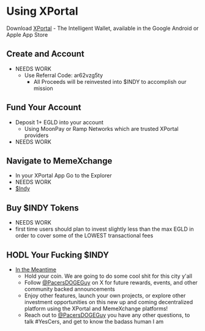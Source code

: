 # Using XPortal
Download [XPortal](http://xportal.com/) - The Intelligent Wallet, available in the Google Android or Apple App Store
## Create and Account 
- NEEDS WORK
	- Use Referral Code: ar62vzg5ty
		- All Proceeds will be reinvested into $INDY to accomplish our mission
## Fund Your Account
- Deposit 1+ EGLD into your account 
	- Using MoonPay or Ramp Networks which are trusted XPortal providers
 - NEEDS WORK
## Navigate to MemeXchange
- In your XPortal App Go to the Explorer
- NEEDS WORK
- [$Indy](https://memexchange.fun/meme-coins/erd1qqqqqqqqqqqqqpgq8n7gkr2pc0wm5fuq9dx98cspysyxxy5cpl6sawpywc)
## Buy $INDY Tokens
- NEEDS WORK
- first time users should plan to invest slightly less than the max EGLD in order to cover some of the LOWEST transactional fees
## HODL Your Fucking $INDY
- [In the Meantime](https://www.youtube.com/watch?v=0lhXW1Q_e_0&ab_channel=no)
  	- Hold your coin. We are going to do some cool shit for this city y'all
  	- Follow [@PacersDOGEGuy](https://x.com/PacersDOGEGuy) on X for future rewards, events, and other community backed announcements
  	- Enjoy other features, launch your own projects, or explore other investment opportunities on this new up and coming decentralized platform using the XPortal and MemeXchange platforms!
  	- Reach out to [@PacersDOGEGuy](https://x.com/PacersDOGEGuy) you have any other questions, to talk #YesCers, and get to know the badass human I am 
